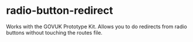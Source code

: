 # radio-button-redirect
Works with the GOVUK Prototype Kit. Allows you to do redirects from radio buttons without touching the routes file.
